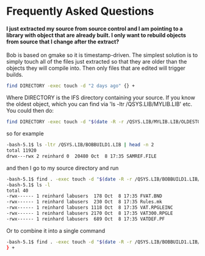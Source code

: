 # Frequently Asked Questions

#### I just extracted my source from source control and I am pointing to a library with object that are already built.  I only want to rebuild objects from source that I change after the extract?

Bob is based on gmake so it is timestamp-driven.  The simplest solution is to simply touch all of the files just extracted so that they are older than the objects they will compile into.  Then only files that are edited will trigger builds.

```bash
find DIRECTORY -exec touch -d "2 days ago" {} +
```
Where DIRECTORY is the IFS directory containing your source.
If you know the oldest object, which you can find via 'ls -ltr /QSYS.LIB/MYLIB.LIB' etc.
You could then do:

```bash
find DIRECTORY -exec touch -d "$(date -R -r /QSYS.LIB/MYLIB.LIB/OLDESTOBJ.PGM)" {} +
```
so for example
```bash
-bash-5.1$ ls -ltr /QSYS.LIB/BOBBUILD1.LIB | head -n 2
total 11920
drwx---rwx 2 reinhard 0  20480 Oct  8 17:35 SAMREF.FILE
```
and then I go to my source directory and run
```bash
-bash-5.1$ find . -exec touch -d "$(date -R -r /QSYS.LIB/BOBBUILD1.LIB/SAMREF.FILE)" {} +
-bash-5.1$ ls -l
total 40
-rwx------ 1 reinhard labusers  178 Oct  8 17:35 FVAT.BND
-rwx------ 1 reinhard labusers  230 Oct  8 17:35 Rules.mk
-rwx------ 1 reinhard labusers 1118 Oct  8 17:35 VAT.RPGLEINC
-rwx------ 1 reinhard labusers 2170 Oct  8 17:35 VAT300.RPGLE
-rwx------ 1 reinhard labusers  689 Oct  8 17:35 VATDEF.PF
```
Or to combine it into a single command
```bash
-bash-5.1$ find . -exec touch -d "$(date -R -r /QSYS.LIB/BOBBUILD1.LIB/$(ls -tr /QSYS.LIB/BOBBUILD1.LIB | head -n 1))" {
} +
```